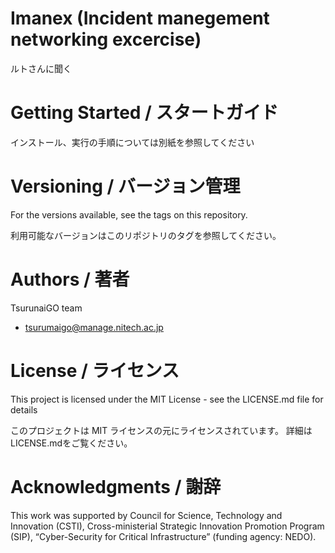 # Imanex (Incident manegement networking excercise) 

ルトさんに聞く

# Getting Started / スタートガイド

インストール、実行の手順については別紙を参照してください

# Versioning / バージョン管理

For the versions available, see the tags on this repository.

利用可能なバージョンはこのリポジトリのタグを参照してください。

# Authors / 著者

TsurunaiGO team
+ tsurumaigo@manage.nitech.ac.jp

# License / ライセンス

This project is licensed under the MIT License - see the LICENSE.md file for details

このプロジェクトは MIT ライセンスの元にライセンスされています。 詳細はLICENSE.mdをご覧ください。

# Acknowledgments / 謝辞

This work was supported by Council for Science, Technology and Innovation (CSTI), Cross-ministerial Strategic Innovation Promotion Program (SIP), “Cyber-Security for Critical Infrastructure” (funding agency: NEDO). 

